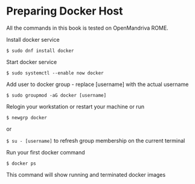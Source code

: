 # Preparing Docker Host

All the commands in this book is tested on OpenMandriva ROME.

Install docker service

`$ sudo dnf install docker`

Start docker service

`$ sudo systemctl --enable now docker`

Add user to docker group - replace [username] with the actual username

`$ sudo groupmod -aG docker [username]`

Relogin your workstation or restart your machine or run 

`$ newgrp docker` 

or 

`$ su - [username]` to refresh group membership on the current terminal

Run your first docker command

`$ docker ps`

This command will show running and terminated docker images
